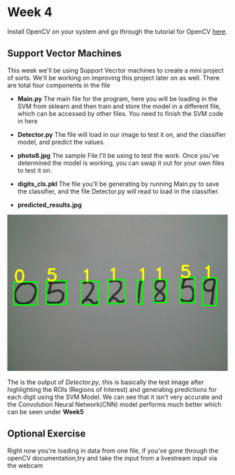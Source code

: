   # Week 4
Install OpenCV on your system and go through the tutorial for OpenCV [here](https://www.youtube.com/playlist?list=PLvVx8lH-gGeC8XmmrsG855usswhwt5Tr1).

## Support Vector Machines

This week we'll be using Support Vecrtor machines to create a mini project of sorts. We'll be working on improving this project later on as well.
There are total four components in the file

* **Main.py**
 The main file for the program, here you will be loading in the SVM from sklearn and then train and store the model in a different file, which can be accessed by other files.
 You need to finish the SVM code in here
 
 * **Detector.py**
 The file will load in our image to test it on, and the classifier model, and predict the values.
 
 * **photo8.jpg**
 The sample File I'll be using to test the work. Once you've determined the model is working, you can swap it out for your own files to test it on.
 
 * **digits_cls.pkl**
 The file you'll be generating by running Main.py to save the classifier, and the file Detector.py will  read to load in the classifier.

* **predicted_results.jpg**

![Predicted Results](predicted_results.jpg)

The is the output of *Detector.py*, this is basically the test image after highlighting the ROIs (Regions of Interest) and generating predictions for each digit using the SVM Model. We can see that it isn't very accurate and the Convolution Neural Network(CNN) model performs much better which can be seen under **Week5**
## Optional Exercise
Right now you're loading in data from one file, if you've gone through the openCV documentation,try and take the input from a livestream input via the webcam
